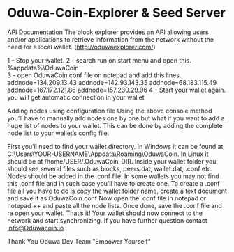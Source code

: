 # Oduwa-Coin-Explorer  & Seed Server
API Documentation The block explorer provides an API allowing users and/or applications to retrieve information from the network without the need for a local wallet.
(http://oduwaexplorer.com/)<br>




1 - Stop your wallet.
2 - search run on start menu and open this. %appdata%\OduwaCoin\
3 - open OduwaCoin.conf file on notepad and add this lines.
addnode=134.209.13.43
addnode=142.93.143.35
addnode=68.183.115.49
addnode=167.172.121.86
addnode=157.230.29.96
4 - Start your wallet again. you will get automatic connection in your wallet




Adding nodes using configuration file
Using the above console method you’ll have to manually add nodes one by one but what if you want to add a huge list of nodes to your wallet. This can be done by adding the complete node list to your wallet’s config file.

First you’ll need to find your wallet directory. In Windows it can be found at C:\Users\YOUR-USERNAME\Appdata\Roaming\OduwaCoin.
In Linux it should be at /home/USER/.OduwaCoin-DIR.
Inside your wallet folder you should see several files such as blocks, peers.dat, wallet.dat, .conf etc. Nodes should be added in the .conf file.
In some wallets you may not find this .conf file and in such case you’ll have to create one. To create a .conf file all you have to do is copy the wallet folder name, create a text document and save it as OduwaCoin.conf
Now open the .conf file in notepad or notepad ++ and paste all the node lists.
Once done, save the .conf file and re open your wallet.
That’s it! Your wallet should now connect to the network and start synchronizing. If you have further question contact 
info@Oduwacoin.io

Thank You
Oduwa Dev Team 
"Empower Yourself"
